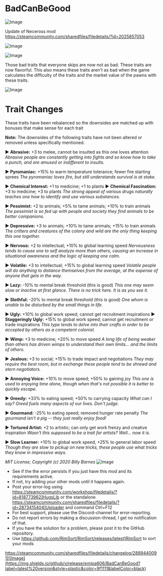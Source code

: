 # BadCanBeGood

![Image](https://i.imgur.com/buuPQel.png)

Update of Neceross mod
https://steamcommunity.com/sharedfiles/filedetails/?id=2025857053

![Image](https://i.imgur.com/pufA0kM.png)

	
![Image](https://i.imgur.com/Z4GOv8H.png)

Those bad traits that everyone skips are now not as bad. These traits are now flavorful. This also means these traits aren't as bad when the game calculates the difficulty of the traits and the market value of the pawns with these traits.


![Image](https://i.imgur.com/g69KRUw.png)


# Trait Changes

These traits have been rebalanced so the downsides are matched up with bonuses that make sense for each trait

**Note:** The downsides of the following traits have not been altered or removed unless specifically mentioned.

**▶ Abrasive:** +3 to melee, cannot be insulted as this one loves attention
*Abrasive people are constantly getting into fights and so know how to take a punch, and are amused or indifferent to insults.*

**▶ Pyromaniac:** +15% to warm temperature tolerance; fewer fire starting sprees
*The pyromaniac loves fire, but still understands survival is at stake.*

**▶ Chemical Interest:** +1 to medicine; +1 to plants
**▶ Chemical Fascination:** +3 to medicine; +3 to plants
*The strong appeal of various drugs naturally teaches one how to identify and use various substances.*

**▶ Pessimist:** +2 to animals; +5% to tame animals; +10% to train animals
*The pessimist is so fed up with people and society they find animals to be better companions.*

**▶ Depressive:** +3 to animals; +10% to tame animals; +15% to train animals
*The critters and creatures of the colony and wild are the only thing keeping this one together.*

**▶ Nervous:** +2 to intellectual; +10% to global learning speed
*Nervousness tends to cause one to self analyze more than others, causing an increase in situational awareness and the logic of keeping one calm.*

**▶ Volatile:** +3 to intellectual; +15% to global learning speed
*Volatile people will do anything to distance themselves from the average, at the expense of anyone that gets in the way.*

**▶ Lazy:** -10% to mental break threshold (this is good)
*This one may seem slow or inactive at first glance. There is no trick here. It is as you see it.*

**▶ Slothful:** -20% to mental break threshold (this is good)
*One whom is unable to be disturbed by the small things in life.*

**▶ Ugly:** +10% to global work speed; cannot get recruitment inspirations
**▶ Staggeringly Ugly:** +15% to global work speed; cannot get recruitment or trade inspirations
*This type tends to delve into their crafts in order to be accepted by others as a competent colonist.*

**▶ Wimp:** +3 to medicine; +20% to move speed
*A long life of being weaker than others has driven wimps to understand their own limits... and the limits of others.*

**▶ Jealous:** +3 to social; +15% to trade impact and negotiations
*They may require the best room, but in exchange these people tend to be shrewd and stern negotiators.*

**▶ Annoying Voice:** +10% to move speed; +50% to gaining joy
*This one is used to enjoying time alone, though when that's not possible it is better to quickly escape.*

**▶ Greedy:** +33% to eating speed; +50% to carrying capacity
*What can I say? Greed fuels many aspects of our lives. Don't judge.*

**▶ Gourmand:** -25% to eating speed; removed hunger rate penalty
*The gourmand isn't a pig -- they just really enjoy food!*

**▶ Tortured Artist:** +2 to artistic; can only get work frenzy and creative inspiration
*Wasn't this supposed to be a trait for artists? Well... now it is.*

**▶ Slow Learner:** +10% to global work speed, +25% to general labor speed
*Though they are slow to pickup on new tricks, these people use what tricks they know in impressive ways.*

*MIT License; Copyright (c) 2020 Billy Barnes*
![Image](https://i.imgur.com/PwoNOj4.png)



-  See if the the error persists if you just have this mod and its requirements active.
-  If not, try adding your other mods until it happens again.
-  Post your error-log using https://steamcommunity.com/workshop/filedetails/?id=818773962]HugsLib or the standalone https://steamcommunity.com/sharedfiles/filedetails/?id=2873415404]Uploader and command Ctrl+F12
-  For best support, please use the Discord-channel for error-reporting.
-  Do not report errors by making a discussion-thread, I get no notification of that.
-  If you have the solution for a problem, please post it to the GitHub repository.
-  Use https://github.com/RimSort/RimSort/releases/latest]RimSort to sort your mods



https://steamcommunity.com/sharedfiles/filedetails/changelog/2889440091]![Image](https://img.shields.io/github/v/release/emipa606/BadCanBeGood?label=latest%20version&style=plastic&color=9f1111&labelColor=black)

